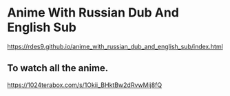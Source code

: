 # Anime With Russian Dub And English Sub


https://rdes9.github.io/anime_with_russian_dub_and_english_sub/index.html

## To watch all the anime.
https://1024terabox.com/s/1Okii_BHktBw2dRvwMij8fQ

